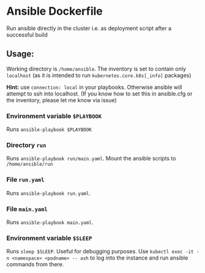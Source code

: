 # Ansible Dockerfile
Run ansible directly in the cluster i.e. as deployment script after a successful build

## Usage:
Working directory is `/home/ansible`.
The inventory is set to contain only `localhost` (as it is intended to run `kubernetes.core.k8s[_info]` packages)

__Hint:__ use `connection: local` in your playbooks. Otherwise ansible will attempt to ssh into localhost.
(If you know how to set this in ansible.cfg or the inventory, please let me know via issue)

### Environment variable `$PLAYBOOK`
Runs `ansible-playbook $PLAYBOOK`

### Directory `run`
Runs `ansible-playbook run/main.yaml`. Mount the ansible scripts to `/home/ansible/run`

### File `run.yaml`
Runs `ansible-playbook run.yaml`.

### File `main.yaml`
Runs `ansible-playbook main.yaml`.

### Environment variable `$SLEEP`
Runs `sleep $SLEEP`. Useful for debugging purposes.
Use `kubectl exec -it -n <namespace> <podname> -- ash` to log into the instance and run ansible commands from there.

